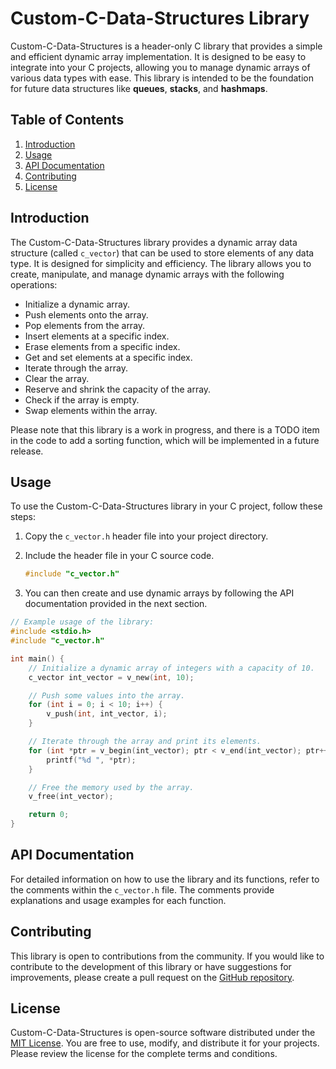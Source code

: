 # Custom-C-Data-Structures Library

Custom-C-Data-Structures is a header-only C library that provides a simple and efficient dynamic array implementation. It is designed to be easy to integrate into your C projects, allowing you to manage dynamic arrays of various data types with ease. This library is intended to be the foundation for future data structures like **queues**, **stacks**, and **hashmaps**.

## Table of Contents

1. [Introduction](#introduction)
2. [Usage](#usage)
3. [API Documentation](#api-documentation)
4. [Contributing](#contributing)
5. [License](#license)

## Introduction

The Custom-C-Data-Structures library provides a dynamic array data structure (called `c_vector`) that can be used to store elements of any data type. It is designed for simplicity and efficiency. The library allows you to create, manipulate, and manage dynamic arrays with the following operations:

- Initialize a dynamic array.
- Push elements onto the array.
- Pop elements from the array.
- Insert elements at a specific index.
- Erase elements from a specific index.
- Get and set elements at a specific index.
- Iterate through the array.
- Clear the array.
- Reserve and shrink the capacity of the array.
- Check if the array is empty.
- Swap elements within the array.

Please note that this library is a work in progress, and there is a TODO item in the code to add a sorting function, which will be implemented in a future release.

## Usage

To use the Custom-C-Data-Structures library in your C project, follow these steps:

1. Copy the `c_vector.h` header file into your project directory.
2. Include the header file in your C source code.

   ```c
   #include "c_vector.h"
   ```

3. You can then create and use dynamic arrays by following the API documentation provided in the next section.

```c
// Example usage of the library:
#include <stdio.h>
#include "c_vector.h"

int main() {
    // Initialize a dynamic array of integers with a capacity of 10.
    c_vector int_vector = v_new(int, 10);

    // Push some values into the array.
    for (int i = 0; i < 10; i++) {
        v_push(int, int_vector, i);
    }

    // Iterate through the array and print its elements.
    for (int *ptr = v_begin(int_vector); ptr < v_end(int_vector); ptr++) {
        printf("%d ", *ptr);
    }

    // Free the memory used by the array.
    v_free(int_vector);

    return 0;
}
```

## API Documentation

For detailed information on how to use the library and its functions, refer to the comments within the `c_vector.h` file. The comments provide explanations and usage examples for each function.

## Contributing

This library is open to contributions from the community. If you would like to contribute to the development of this library or have suggestions for improvements, please create a pull request on the [GitHub repository](https://github.com/villam27/Custom-C-Data-Structures).

## License

Custom-C-Data-Structures is open-source software distributed under the [MIT License](https://opensource.org/licenses/MIT). You are free to use, modify, and distribute it for your projects. Please review the license for the complete terms and conditions.